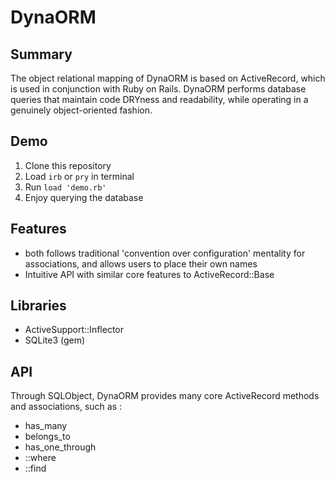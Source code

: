 # DynaORM

## Summary

The object relational mapping of DynaORM is based on ActiveRecord, which is used in conjunction with Ruby on Rails. DynaORM performs database queries that maintain code DRYness and readability, while operating in a genuinely object-oriented fashion.

## Demo

  1. Clone this repository
  2. Load `irb` or `pry` in terminal
  3. Run `load 'demo.rb'`
  4. Enjoy querying the database

## Features

  * both follows traditional 'convention over configuration' mentality for associations, and allows users to place their own names
  * Intuitive API with similar core features to ActiveRecord::Base

## Libraries

  * ActiveSupport::Inflector
  * SQLite3 (gem)

## API

Through SQLObject, DynaORM provides many core ActiveRecord methods and associations, such as :

  * has_many
  * belongs_to
  * has_one_through
  * ::where
  * ::find
